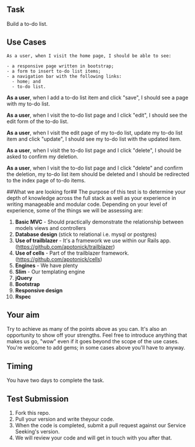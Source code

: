 ## Task
   Build a to-do list.

## Use Cases
    As a user, when I visit the home page, I should be able to see:
  
    - a responsive page written in bootstrap;
    - a form to insert to-do list items;
    - a navigation bar with the following links:
      - home; and
      - to-do list.
      
  **As a user**, when I add a to-do list item and click "save", I should see a page with my to-do list.
  
  **As a user**, when I visit the to-do list page and I click "edit", I should see the edit form of the to-do list.
  
  **As a user**, when I visit the edit page of my to-do list, update my to-do list item and click "update", I should  see my to-do list with the updated item.
  
  **As a user**, when I visit the to-do list page and I click "delete", I should be asked to confirm my deletion.
  
  **As a user**, when I visit the to-do list page and I click "delete" and confirm the deletion, my to-do list item should be deleted and I should be redirected to the index page of to-do items.


##What we are looking for##
  The purpose of this test is to determine your depth of knowledge across the full stack as well as your experience in writing manageable and modular code.  Depending on your level of experience, some of the things we will be assessing are:
  
1. **Basic MVC** - Should practically demonstrate the relationship between models views and controllers
2. **Database design** (stick to relational i.e. mysql or postgres)
3. **Use of trailblazer** - It's a framework we use within our Rails app. (https://github.com/apotonick/trailblazer)
4. **Use of cells** - Part of the trailblazer framework. (https://github.com/apotonick/cells)
5. **Engines** - We have plenty
6. **Slim** - Our templating engine
7. **jQuery**
8. **Bootstrap**
9. **Responsive design**
10. **Rspec**


## Your aim ##
Try to achieve as many of the points above as you can.  It's also an opportunity to show off your strengths.  Feel free to introduce anything that makes us go, "wow" even if it goes beyond the scope of the use cases.  You're welcome to add gems; in some cases above you'll have to anyway.


## Timing ##
You have two days to complete the task.


## Test Submission ##
1. Fork this repo.
2. Pull your version and write theyour code.
3. When the code is completed, submit a pull request against our Service Seeking's version.
4. We will review your code and will get in touch with you after that.

